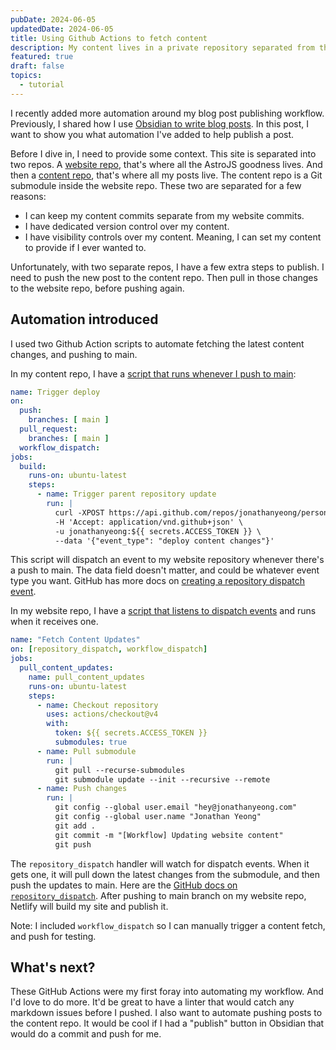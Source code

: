 ```yaml
---
pubDate: 2024-06-05
updatedDate: 2024-06-05
title: Using Github Actions to fetch content
description: My content lives in a private repository separated from the main website repository. It got annoying to manually keep changes in sync. Instead, I used Github Actions to automate publishing posts.
featured: true
draft: false
topics:
  - tutorial
---
```

I recently added more automation around my blog post publishing workflow. Previously, I shared how I use [Obsidian to write blog posts](https://jonathanyeong.com/writing-blog-posts-with-obsidian/). In this post, I want to show you what automation I've added to help publish a post.

Before I dive in, I need to provide some context. This site is separated into two repos. A [website repo](https://github.com/jonathanyeong/personal-website), that's where all the AstroJS goodness lives. And then a [content repo](https://github.com/jonathanyeong/personal-website-content), that's where all my posts live. The content repo is a Git submodule inside the website repo. These two are separated for a few reasons:

- I can keep my content commits separate from my website commits.
- I have dedicated version control over my content.
- I have visibility controls over my content. Meaning, I can set my content to provide if I ever wanted to.

Unfortunately, with two separate repos, I have a few extra steps to publish. I need to push the new post to the content repo. Then pull in those changes to the website repo, before pushing again.
## Automation introduced
I used two Github Action scripts to automate fetching the latest content changes, and pushing to main.

In my content repo, I have a [script that runs whenever I push to main](https://github.com/jonathanyeong/personal-website-content/blob/main/.github/workflows/main.yml):
```yaml
name: Trigger deploy
on:
  push:
    branches: [ main ]
  pull_request:
    branches: [ main ]
  workflow_dispatch:
jobs:
  build:
    runs-on: ubuntu-latest
    steps:
      - name: Trigger parent repository update
        run: |
          curl -XPOST https://api.github.com/repos/jonathanyeong/personal-website/dispatches \
          -H 'Accept: application/vnd.github+json' \
          -u jonathanyeong:${{ secrets.ACCESS_TOKEN }} \
          --data '{"event_type": "deploy content changes"}'
```

This script will dispatch an event to my website repository whenever there's a push to main. The data field doesn't matter, and could be whatever event type you want. GitHub has more docs on [creating a repository dispatch event](https://docs.github.com/en/rest/repos/repos?apiVersion=2022-11-28#create-a-repository-dispatch-event).

In my website repo, I have a [script that listens to dispatch events](https://github.com/jonathanyeong/personal-website/blob/main/.github/workflows/fetch-content-updates.yml) and runs when it receives one.
```yaml
name: "Fetch Content Updates"
on: [repository_dispatch, workflow_dispatch]
jobs:
  pull_content_updates:
    name: pull_content_updates
    runs-on: ubuntu-latest
    steps:
      - name: Checkout repository
        uses: actions/checkout@v4
        with:
          token: ${{ secrets.ACCESS_TOKEN }}
          submodules: true
      - name: Pull submodule
        run: |
          git pull --recurse-submodules
          git submodule update --init --recursive --remote
      - name: Push changes
        run: |
          git config --global user.email "hey@jonathanyeong.com"
          git config --global user.name "Jonathan Yeong"
          git add .
          git commit -m "[Workflow] Updating website content"
          git push

```

The `repository_dispatch` handler will watch for dispatch events. When it gets one, it will pull down the latest changes from the submodule, and then push the updates to main. Here are the [GitHub docs on `repository_dispatch`](https://docs.github.com/en/actions/using-workflows/events-that-trigger-workflows#repository_dispatch). After pushing to main branch on my website repo, Netlify will build my site and publish it.

Note: I included `workflow_dispatch` so I can manually trigger a content fetch, and push for testing.

## What's next?

These GitHub Actions were my first foray into automating my workflow. And I'd love to do more. It'd be great to have a linter that would catch any markdown issues before I pushed. I also want to automate pushing posts to the content repo. It would be cool if I had a "publish" button in Obsidian that would do a commit and push for me.